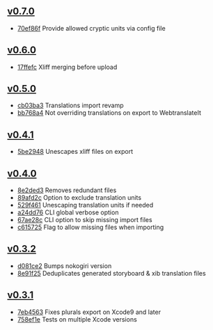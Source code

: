 ## [v0.7.0](https://github.com/viktorasl/xlocalize/releases/tag/0.7.0)

* [70ef86f](https://github.com/viktorasl/xlocalize/commit/70ef86f6d8b5d64e100445635a46d92080437646) Provide allowed cryptic units via config file

## [v0.6.0](https://github.com/viktorasl/xlocalize/releases/tag/0.6.0)

* [17ffefc](https://github.com/viktorasl/xlocalize/commit/17ffefcc94272385091cef087e7df18a407897a8) Xliff merging before upload

## [v0.5.0](https://github.com/viktorasl/xlocalize/releases/tag/0.5.0)

* [cb03ba3](https://github.com/viktorasl/xlocalize/commit/cb03ba3a91c3b4218fd880b50c7b9f2fff113573) Translations import revamp
* [bb768a4](https://github.com/viktorasl/xlocalize/commit/bb768a45111519d6797bc38c1a31aed87499d6c9) Not overriding translations on export to WebtranslateIt

## [v0.4.1](https://github.com/viktorasl/xlocalize/releases/tag/0.4.1)

* [5be2948](https://github.com/viktorasl/xlocalize/commit/5be2948bbe5a4c1867a9780f122778f2dcd3b1a4) Unescapes xliff files on export

## [v0.4.0](https://github.com/viktorasl/xlocalize/releases/tag/0.4.0)

* [8e2ded3](https://github.com/viktorasl/xlocalize/commit/8e2ded3e9448edca3ed18d88be4c2c0a37122891) Removes redundant files
* [89afd2c](https://github.com/viktorasl/xlocalize/commit/89afd2c90903b78103199f9702ace16427889572) Option to exclude translation units
* [529f461](https://github.com/viktorasl/xlocalize/commit/529f4616b542cd29daa6374d74730a878789329d) Unescaping translation units if needed
* [a24dd76](https://github.com/viktorasl/xlocalize/commit/a24dd768a734a604ebc2125753453cb99d2e06b7) CLI global verbose option
* [67ae28c](https://github.com/viktorasl/xlocalize/commit/67ae28c320679391d044eb14e8df9ab7c7527ad8) CLI option to skip missing import files
* [c615725](https://github.com/viktorasl/xlocalize/commit/c615725d7b2c16e0c38df86408224fd7ddc9ee4d) Flag to allow missing files when importing

## [v0.3.2](https://github.com/viktorasl/xlocalize/releases/tag/0.3.2)

* [d081ce2](https://github.com/viktorasl/xlocalize/commit/d081ce2640d7e8997d6d98a7659f31d571103f36) Bumps nokogiri version
* [8e91f25](https://github.com/viktorasl/xlocalize/commit/8e91f256dd17c9566848abe3a5e1d06ca283f4f7) Deduplicates generated storyboard & xib translation files

## [v0.3.1](https://github.com/viktorasl/xlocalize/releases/tag/0.3.1)

* [7eb4563](https://github.com/viktorasl/xlocalize/commit/7eb4563456932b72fab0b3579a9d9ed1d5b97f0c) Fixes plurals export on Xcode9 and later
* [758ef1e](https://github.com/viktorasl/xlocalize/commit/758ef1eae39ec5cc15d58b39eda93cc423f1dfa8) Tests on multiple Xcode versions

